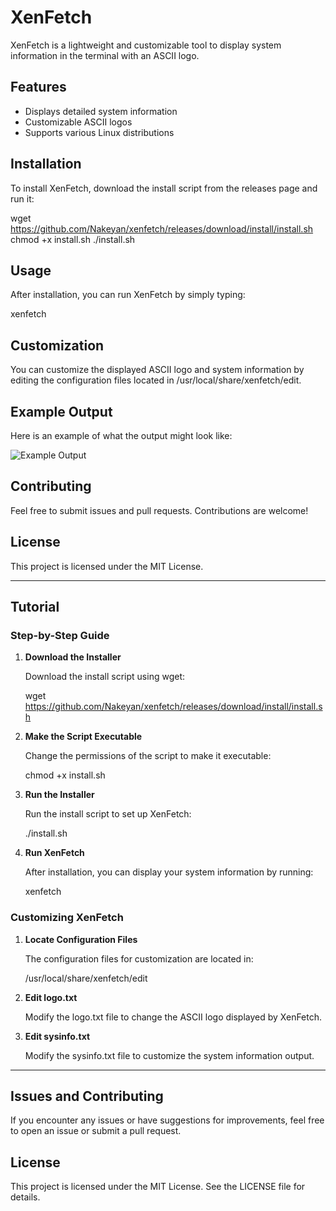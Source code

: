# XenFetch

XenFetch is a lightweight and customizable tool to display system information in the terminal with an ASCII logo.

## Features

- Displays detailed system information
- Customizable ASCII logos
- Supports various Linux distributions

## Installation

To install XenFetch, download the install script from the releases page and run it:

wget https://github.com/Nakeyan/xenfetch/releases/download/install/install.sh
chmod +x install.sh
./install.sh

## Usage

After installation, you can run XenFetch by simply typing:

xenfetch

## Customization

You can customize the displayed ASCII logo and system information by editing the configuration files located in /usr/local/share/xenfetch/edit.

## Example Output

Here is an example of what the output might look like:

![Example Output]([(https://imgur.com/a/AhBKlf8))

## Contributing

Feel free to submit issues and pull requests. Contributions are welcome!

## License

This project is licensed under the MIT License.

---

## Tutorial

### Step-by-Step Guide

1. **Download the Installer**

   Download the install script using wget:

   wget https://github.com/Nakeyan/xenfetch/releases/download/install/install.sh

2. **Make the Script Executable**

   Change the permissions of the script to make it executable:

   chmod +x install.sh

3. **Run the Installer**

   Run the install script to set up XenFetch:

   ./install.sh

4. **Run XenFetch**

   After installation, you can display your system information by running:

   xenfetch

### Customizing XenFetch

1. **Locate Configuration Files**

   The configuration files for customization are located in:

   /usr/local/share/xenfetch/edit

2. **Edit logo.txt**

   Modify the logo.txt file to change the ASCII logo displayed by XenFetch.

3. **Edit sysinfo.txt**

   Modify the sysinfo.txt file to customize the system information output.

---

## Issues and Contributing

If you encounter any issues or have suggestions for improvements, feel free to open an issue or submit a pull request.

## License

This project is licensed under the MIT License. See the LICENSE file for details.
